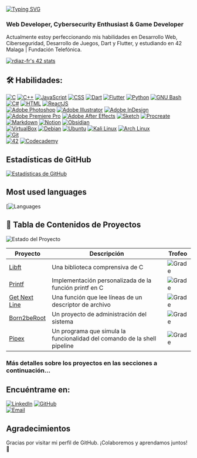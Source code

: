 [![Typing SVG](https://readme-typing-svg.demolab.com?font=Fira+Code&weight=700&size=22&duration=3000&pause=300&vCenter=true&random=false&width=435&lines=Hey%2C+What's+up!;I'm+Rub%C3%A9n+D%C3%ADaz)](https://git.io/typing-svg)

### Web Developer, Cybersecurity Enthusiast & Game Developer

Actualmente estoy perfeccionando mis habilidades en Desarrollo Web, Ciberseguridad, Desarrollo de Juegos, Dart y Flutter, y estudiando en 42 Malaga | Fundación Telefónica.

[![rdiaz-fr's 42 stats](https://badge.mediaplus.ma/colorfulwaves/rdiaz-fr)](https://github.com/oakoudad/badge42)

## :hammer_and_wrench: Habilidades:

[![C](https://img.shields.io/badge/C-00599C?style=for-the-badge&logo=c&logoColor=white&labelColor=101010)]()
[![C++](https://img.shields.io/badge/C++-00599C?style=for-the-badge&logo=c%2B%2B&logoColor=white&labelColor=101010)]()
[![JavaScript](https://img.shields.io/badge/JavaScript-F7DF1E?style=for-the-badge&logo=javascript&logoColor=white&labelColor=101010)]()
[![CSS](https://img.shields.io/badge/CSS-1572B6?style=for-the-badge&logo=css3&logoColor=white&labelColor=101010)]()
[![Dart](https://img.shields.io/badge/Dart-0175C2?style=for-the-badge&logo=dart&logoColor=white&labelColor=101010)]()
[![Flutter](https://img.shields.io/badge/Flutter-02569B?style=for-the-badge&logo=flutter&logoColor=white&labelColor=101010)]()
[![Python](https://img.shields.io/badge/Python-3776AB?style=for-the-badge&logo=python&logoColor=white&labelColor=101010)]()
[![GNU Bash](https://img.shields.io/badge/GNU_Bash-4EAA25?style=for-the-badge&logo=gnu-bash&logoColor=white&labelColor=101010)]()
[![C#](https://img.shields.io/badge/C%23-239120?style=for-the-badge&logo=c-sharp&logoColor=white&labelColor=101010)]()
[![HTML](https://img.shields.io/badge/HTML-E34F26?style=for-the-badge&logo=html5&logoColor=white&labelColor=101010)]()
[![ReactJS](https://img.shields.io/badge/ReactJS-61DAFB?style=for-the-badge&logo=react&logoColor=white&labelColor=101010)]()
</br>
[![Adobe Photoshop](https://img.shields.io/badge/Adobe_Photoshop-31A8FF?style=for-the-badge&logo=adobe-photoshop&logoColor=white&labelColor=101010)]()
[![Adobe Illustrator](https://img.shields.io/badge/Adobe_Illustrator-FF9A00?style=for-the-badge&logo=adobe-illustrator&logoColor=white&labelColor=101010)]()
[![Adobe InDesign](https://img.shields.io/badge/Adobe_InDesign-FF3366?style=for-the-badge&logo=adobe-indesign&logoColor=white&labelColor=101010)]()
[![Adobe Premiere Pro](https://img.shields.io/badge/Adobe_Premiere_Pro-9999FF?style=for-the-badge&logo=adobe-premiere-pro&logoColor=white&labelColor=101010)]()
[![Adobe After Effects](https://img.shields.io/badge/Adobe_After_Effects-9999FF?style=for-the-badge&logo=adobe-after-effects&logoColor=white&labelColor=101010)]()
[![Sketch](https://img.shields.io/badge/Sketch-F7B500?style=for-the-badge&logo=sketch&logoColor=white&labelColor=101010)]()
[![Procreate](https://img.shields.io/badge/Procreate-000000?style=for-the-badge&logo=procreate&logoColor=white&labelColor=101010)]()
</br>
[![Markdown](https://img.shields.io/badge/Markdown-000000?style=for-the-badge&logo=markdown&logoColor=white&labelColor=101010)]()
[![Notion](https://img.shields.io/badge/Notion-000000?style=for-the-badge&logo=notion&logoColor=white&labelColor=101010)]()
[![Obsidian](https://img.shields.io/badge/Obsidian-4D4D4D?style=for-the-badge&logo=obsidian&logoColor=white&labelColor=101010)]()
</br>
[![VirtualBox](https://img.shields.io/badge/VirtualBox-183A61?style=for-the-badge&logo=virtualbox&logoColor=white&labelColor=101010)]()
[![Debian](https://img.shields.io/badge/Debian-A81D33?style=for-the-badge&logo=debian&logoColor=white&labelColor=101010)]()
[![Ubuntu](https://img.shields.io/badge/Ubuntu-E95420?style=for-the-badge&logo=ubuntu&logoColor=white&labelColor=101010)]()
[![Kali Linux](https://img.shields.io/badge/Kali_Linux-557C94?style=for-the-badge&logo=kali-linux&logoColor=white&labelColor=101010)]()
[![Arch Linux](https://img.shields.io/badge/Arch_Linux-1793D1?style=for-the-badge&logo=arch-linux&logoColor=white&labelColor=101010)]()
</br>
[![Git](https://img.shields.io/badge/Git-F05032?style=for-the-badge&logo=git&logoColor=white&labelColor=101010)]()
</br>
[![42](https://img.shields.io/badge/42-000000?style=for-the-badge&logo=42&logoColor=white&labelColor=101010)]()
[![Codecademy](https://img.shields.io/badge/Codecademy-1F4056?style=for-the-badge&logo=codecademy&logoColor=white&labelColor=101010)]()

## Estadísticas de GitHub

[![Estadísticas de GitHub](https://github-readme-stats.vercel.app/api?username=rubendiazzz&show_icons=true&theme=dark)](https://github.com/rubendiazzz)

## Most used languages

[![Languages](https://github-readme-stats.vercel.app/api/top-langs/?username=rubendiazzz&layout=compact&theme=github_dark)

## :bookmark_tabs: Tabla de Contenidos de Proyectos

![Estado del Proyecto](https://img.shields.io/badge/Estado-En%20Desarrollo-yellow?style=for-the-badge)

| Proyecto                    | Descripción                                                                    | Trofeo                                                  |
|-----------------------------|--------------------------------------------------------------------------------|---------------------------------------------------------|
| [Libft](https://github.com/rubendiazzz/libft)            | Una biblioteca comprensiva de C                                                | ![Grade](https://img.shields.io/badge/Grade-125/100-green?style=for-the-badge) |
| [Printf](https://github.com/rubendiazzz/printf)           | Implementación personalizada de la función printf en C                         | ![Grade](https://img.shields.io/badge/Grade-100/100-green?style=for-the-badge) |
| [Get Next Line](https://github.com/rubendiazzz/get-next-line) | Una función que lee líneas de un descriptor de archivo                     | ![Grade](https://img.shields.io/badge/Grade-125/100-green?style=for-the-badge) |
| [Born2beRoot](https://github.com/rubendiazzz/born2beroot) | Un proyecto de administración del sistema                                      | ![Grade](https://img.shields.io/badge/Grade-Pending-yellow?style=for-the-badge) |
| [Pipex](https://github.com/rubendiazzz/pipex)             | Un programa que simula la funcionalidad del comando de la shell pipeline       | ![Grade](https://img.shields.io/badge/Grade-Pending-yellow?style=for-the-badge) |

### Más detalles sobre los proyectos en las secciones a continuación...

## Encuéntrame en:

[![LinkedIn](https://img.shields.io/badge/LinkedIn-Ruben_Diaz-0077B5?style=for-the-badge&logo=linkedin&logoColor=white&labelColor=101010)](https://www.linkedin.com/in/ruubendiazz)
[![GitHub](https://img.shields.io/badge/GitHub-rubendiazzz-181717?style=for-the-badge&logo=github&logoColor=white&labelColor=101010)](https://github.com/rubendiazzz)
</br>
[![Email](https://img.shields.io/badge/Email-rubendfraga@gmail.com-D14836?style=for-the-badge&logo=gmail&logoColor=white&labelColor=101010)](mailto:rubendfraga@gmail.com)

## Agradecimientos

Gracias por visitar mi perfil de GitHub. ¡Colaboremos y aprendamos juntos! 🚀
